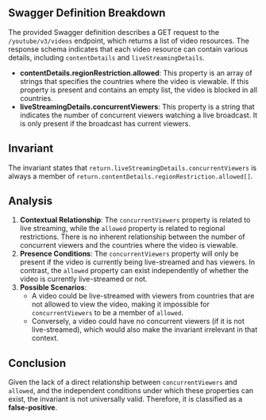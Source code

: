 ## Swagger Definition Breakdown
The provided Swagger definition describes a GET request to the `/youtube/v3/videos` endpoint, which returns a list of video resources. The response schema indicates that each video resource can contain various details, including `contentDetails` and `liveStreamingDetails`.

- **contentDetails.regionRestriction.allowed**: This property is an array of strings that specifies the countries where the video is viewable. If this property is present and contains an empty list, the video is blocked in all countries.
- **liveStreamingDetails.concurrentViewers**: This property is a string that indicates the number of concurrent viewers watching a live broadcast. It is only present if the broadcast has current viewers.

## Invariant
The invariant states that `return.liveStreamingDetails.concurrentViewers` is always a member of `return.contentDetails.regionRestriction.allowed[]`. 

## Analysis
1. **Contextual Relationship**: The `concurrentViewers` property is related to live streaming, while the `allowed` property is related to regional restrictions. There is no inherent relationship between the number of concurrent viewers and the countries where the video is viewable. 
2. **Presence Conditions**: The `concurrentViewers` property will only be present if the video is currently being live-streamed and has viewers. In contrast, the `allowed` property can exist independently of whether the video is currently live-streamed or not. 
3. **Possible Scenarios**: 
   - A video could be live-streamed with viewers from countries that are not allowed to view the video, making it impossible for `concurrentViewers` to be a member of `allowed`. 
   - Conversely, a video could have no concurrent viewers (if it is not live-streamed), which would also make the invariant irrelevant in that context.

## Conclusion
Given the lack of a direct relationship between `concurrentViewers` and `allowed`, and the independent conditions under which these properties can exist, the invariant is not universally valid. Therefore, it is classified as a **false-positive**.
